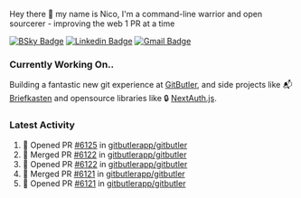 
Hey there 👋 my name is Nico, I'm a command-line warrior and open sourcerer - improving the web 1 PR at a time

[![BSky Badge](https://img.shields.io/badge/-%20%40ndo.dev%20-%200285FF?style=flat-square&logo=bluesky&color=%23161e27)](https://bsky.app/profile/ndo.dev) [![Linkedin Badge](https://img.shields.io/badge/-ndom91-blue?style=flat-square&logo=Linkedin&logoColor=white&link=https://www.linkedin.com/in/ndom91/)](https://www.linkedin.com/in/ndom91/) [![Gmail Badge](https://img.shields.io/badge/-yo@ndo.dev-c14438?style=flat-square&logo=mail.ru&logoColor=white&link=mailto:yo@ndo.dev)](mailto:yo@ndo.dev)

### Currently Working On..

Building a fantastic new git experience at [GitButler](https://github.com/gitbutlerapp), and side projects like 📬 [Briefkasten](https://briefkastenhq.com) and opensource libraries like 🔒 [NextAuth.js](https://github.com/nextauthjs/next-auth).

<!--START_SECTION_PROFILE_VIEWS:readme-info-->
<!--END_SECTION_PROFILE_VIEWS:readme-info-->

<!--START_SECTION_DAILY_COMMIT:readme-info-->
<!--END_SECTION_DAILY_COMMIT:readme-info-->

<!--START_SECTION_WEEKLY_COMMIT:readme-info-->
<!--END_SECTION_WEEKLY_COMMIT:readme-info-->

### Latest Activity

<!--START_SECTION:activity-->
1. 💪 Opened PR [#6125](https://github.com/gitbutlerapp/gitbutler/pull/6125) in [gitbutlerapp/gitbutler](https://github.com/gitbutlerapp/gitbutler)
2. 🎉 Merged PR [#6122](https://github.com/gitbutlerapp/gitbutler/pull/6122) in [gitbutlerapp/gitbutler](https://github.com/gitbutlerapp/gitbutler)
3. 💪 Opened PR [#6122](https://github.com/gitbutlerapp/gitbutler/pull/6122) in [gitbutlerapp/gitbutler](https://github.com/gitbutlerapp/gitbutler)
4. 🎉 Merged PR [#6121](https://github.com/gitbutlerapp/gitbutler/pull/6121) in [gitbutlerapp/gitbutler](https://github.com/gitbutlerapp/gitbutler)
5. 💪 Opened PR [#6121](https://github.com/gitbutlerapp/gitbutler/pull/6121) in [gitbutlerapp/gitbutler](https://github.com/gitbutlerapp/gitbutler)
<!--END_SECTION:activity-->

